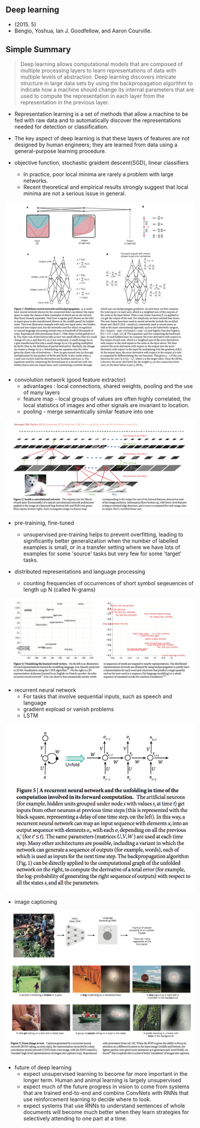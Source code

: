 ## Deep learning

- (2015. 5)
- Bengio, Yoshua, Ian J. Goodfellow, and Aaron Courville.


## Simple Summary

> Deep learning allows computational models that are composed of multiple processing layers to learn representations of data with multiple levels of abstraction. Deep learning discovers intricate structure in large data sets by using the backpropagation algorithm to indicate how a machine should change its internal parameters that are used to compute the representation in each layer from the representation in the previous layer.

- Representation learning is a set of methods that allow a machine to be fed with raw data and to automatically discover the representations needed for detection or classification.

- The key aspect of deep learning is that these layers of features are not designed by human engineers; they are learned from data using a general-purpose learning procedure.

- objective function, stochastic graident descent(SGD), linear classifiers
	- In practice, poor local minima are rarely a problem with large networks.
	- Recent theoretical and empirical results strongly suggest that local minima are not a serious issue in general.

![images](../images/deeplearning-1.png)

- convolution network (good feature extractor)
	- advantages : local connections, shared weights, pooling and the use of many layers
	- feature map - local groups of values are often highly correlated, the local statistics of images and other signals are invariant to location.
	- pooling - merge semantically similar feature into one

![images](../images/deeplearning-2.png)

- pre-traininig, fine-tuned
	- unsupervised pre-training helps to prevent overfitting, leading to significantly better generalization when the number of labelled examples is small, or in a transfer setting where we have lots of examples for some 'source' tasks but very few for some 'target' tasks.

- distributed representations and language processing
	- counting frequencies of occurrences of short symbol seqeuences of length up N (called N-grams)

![images](../images/deeplearning-3.png)

- recurrent neural network
	- For tasks that involve sequential inputs, such as speech and language
	- gradient expload or vanish problems
	- LSTM

![images](../images/deeplearning-4.png)

- image captioning

![images](../images/deeplearning-5.png)

- future of deep learning
	- expect unsupervised learning to become far more important in the longer term. Human and animal learning is largely unsupervised
	- expect much of the future progress in vision to come from systems that are trained end-to-end and combine ConvNets with RNNs that use reinforcement learning to decide where to look.
	- expect systems that use RNNs to understand sentences of whole documents will become much better when they learn strategies for selectively attending to one part at a time.